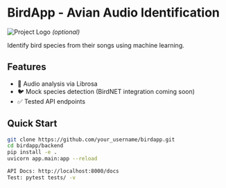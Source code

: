 # BirdApp - Avian Audio Identification

![Project Logo](misc/logo.png) *(optional)*

Identify bird species from their songs using machine learning.

## Features
- 🎵 Audio analysis via Librosa
- 🐦 Mock species detection (BirdNET integration coming soon)
- ✅ Tested API endpoints

## Quick Start
```bash
git clone https://github.com/your_username/birdapp.git
cd birdapp/backend
pip install -e .
uvicorn app.main:app --reload

API Docs: http://localhost:8000/docs
Test: pytest tests/ -v